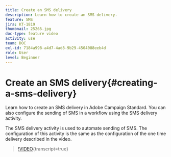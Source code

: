 ```yaml
---
title: Create an SMS delivery
description: Learn how to create an SMS delivery.
feature: SMS
jira: KT-1819
thumbnail: 25265.jpg
doc-type: feature video
activity: use
team: DOC
exl-id: 7184a998-a4d7-4ad8-9b29-4504088eeb4d
role: User
level: Beginner
---
```

# Create an SMS delivery{#creating-a-sms-delivery}

Learn how to create an SMS delivery in Adobe Campaign Standard. You can also configure the sending of SMS in a workflow using the SMS delivery activity.

The SMS delivery activity is used to automate sending of SMS. The configuration of this activity is the same as the configuration of the one time delivery described in the video.

>[!VIDEO](https://video.tv.adobe.com/v/25265/?learn=on){transcript=true}
